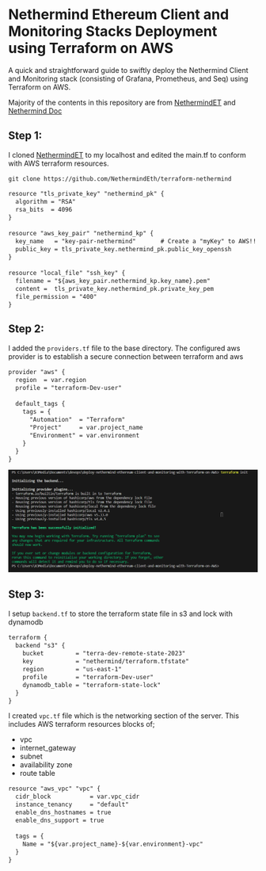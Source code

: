 # Nethermind Ethereum Client and Monitoring Stacks Deployment using Terraform on AWS
A quick and straightforward guide to swiftly deploy the Nethermind Client and Monitoring stack (consisting of Grafana, Prometheus, and Seq) using Terraform on AWS.

Majority of the contents in this repository are from [NethermindET](https://github.com/NethermindEth/terraform-nethermind) and [Nethermind Doc](https://docs.nethermind.io)

## Step 1: 
I cloned [NethermindET](https://github.com/NethermindEth/terraform-nethermind) to my localhost and edited the main.tf to conform with AWS terraform resources.

```
git clone https://github.com/NethermindEth/terraform-nethermind
```
```
resource "tls_private_key" "nethermind_pk" {
  algorithm = "RSA"
  rsa_bits  = 4096
}

resource "aws_key_pair" "nethermind_kp" {
  key_name   = "key-pair-nethermind"       # Create a "myKey" to AWS!!
  public_key = tls_private_key.nethermind_pk.public_key_openssh
}

resource "local_file" "ssh_key" {
  filename = "${aws_key_pair.nethermind_kp.key_name}.pem"
  content =  tls_private_key.nethermind_pk.private_key_pem
  file_permission = "400"
}
```
## Step 2: 
I added the `providers.tf` file to the base directory. The configured aws provider is to establish a secure connection between terraform and aws
```
provider "aws" {
  region  = var.region
  profile = "terraform-Dev-user"

  default_tags {
    tags = {
      "Automation"  = "Terraform"
      "Project"     = var.project_name
      "Environment" = var.environment
    }
  }
}
```
![Alt text](images/terraform-init.png)

## Step 3: 
I setup `backend.tf` to store the terraform state file in s3 and lock with dynamodb
```
terraform {
  backend "s3" {
    bucket         = "terra-dev-remote-state-2023"
    key            = "nethermind/terraform.tfstate"
    region         = "us-east-1"
    profile        = "terraform-Dev-user"
    dynamodb_table = "terraform-state-lock"
  }
}
```
I created `vpc.tf` file which is the networking section of the server. This includes AWS terraform resources blocks of;
* vpc
* internet_gateway
* subnet
* availability zone
* route table
```
resource "aws_vpc" "vpc" {
  cidr_block           = var.vpc_cidr
  instance_tenancy     = "default"
  enable_dns_hostnames = true
  enable_dns_support = true

  tags = {
    Name = "${var.project_name}-${var.environment}-vpc"
  }
}
```

